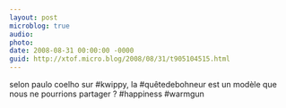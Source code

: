 ```yaml
---
layout: post
microblog: true
audio: 
photo: 
date: 2008-08-31 00:00:00 -0000
guid: http://xtof.micro.blog/2008/08/31/t905104515.html
---
```

selon paulo coelho sur #kwippy, la #quêtedebohneur est un modèle que nous ne pourrions partager ? #happiness #warmgun
